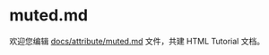 muted.md
===

欢迎您编辑 <a target="__blank" href="https://github.com/jaywcjlove/html-tutorial/blob/main/docs/attribute/muted.md">docs/attribute/muted.md</a> 文件，共建 HTML Tutorial 文档。